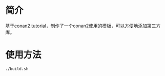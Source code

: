 # 简介

基于[conan2 tutorial](https://docs.conan.io/2/tutorial.html)，制作了一个conan2使用的模板，可以方便地添加第三方库。

# 使用方法

```
./build.sh
```
